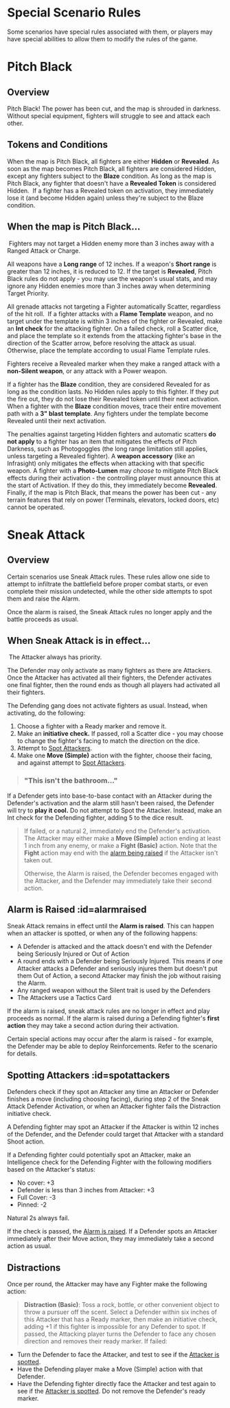 # Special Scenario Rules

Some scenarios have special rules associated with them, or players may have special abilities to allow them to modify the rules of the game. 

# Pitch Black

## Overview

Pitch Black!  The power has been cut, and the map is shrouded in darkness. Without special equipment, fighters will struggle to see and attack each other.

## Tokens and Conditions

When the map is Pitch Black, all fighters are either **Hidden** or **Revealed**. As soon as the map becomes Pitch Black, all fighters are considered Hidden, except any fighters subject to the **Blaze** condition. As long as the map is Pitch Black, any fighter that doesn't have a **Revealed Token** is considered Hidden. 
​ 
If a fighter has a Revealed token on activation, they immediately lose it (and become Hidden again) unless they're subject to the Blaze condition.

## When the map is Pitch Black...
​ 
Fighters may not target a Hidden enemy more than 3 inches away with a Ranged Attack or Charge. 
  
All weapons have a **Long range** of 12 inches. If a weapon's **Short range** is greater than 12 inches, it is reduced to 12. If the target is **Revealed**, Pitch Black rules do not apply - you may use the weapon's usual stats, and may ignore any Hidden enemies more than 3 inches away when determining Target Priority. 

All grenade attacks not targeting a Fighter automatically Scatter, regardless of the hit roll. 
​ 
If a fighter attacks with a **Flame Template** weapon, and no target under the template is within 3 inches of the fighter or Revealed, make an **Int check** for the attacking fighter. On a failed check, roll a Scatter dice, and place the template so it extends from the attacking fighter's base in the direction of the Scatter arrow, before resolving the attack as usual. Otherwise, place the template according to usual Flame Template rules. 

Fighters receive a Revealed marker when they make a ranged attack with a **non-Silent weapon**, or any attack with a Power weapon.

If a fighter has the **Blaze** condition, they are considered Revealed for as long as the condition lasts. No Hidden rules apply to this fighter. If they put the fire out, they do not lose their Revealed token until their next activation. 
​ 
When a fighter with the **Blaze** condition moves, trace their entire movement path with a **3" blast template**. Any fighters under the template become Revealed until their next activation. 

The penalties against targeting Hidden fighters and automatic scatters **do not apply** to a fighter has an item that mitigates the effects of Pitch Darkness, such as Photogoggles (the long range limitation still applies, unless targeting a Revealed fighter). A **weapon accessory** (like an Infrasight) only mitigates the effects when attacking with that specific weapon. A fighter with a **Photo-Lumen** may *choose* to mitigate Pitch Black effects during their activation - the controlling player must announce this at the start of Activation. If they do this, they immediately become **Revealed**. 
​ 
Finally, if the map is Pitch Black, that means the power has been cut - any terrain features that rely on power (Terminals, elevators, locked doors, etc) cannot be operated.

# Sneak Attack

## Overview

Certain scenarios use Sneak Attack rules. These rules allow one side to attempt to infiltrate the battlefield before proper combat starts, or even complete their mission undetected, while the other side attempts to spot them and raise the Alarm.

Once the alarm is raised, the Sneak Attack rules no longer apply and the battle proceeds as usual.

## When Sneak Attack is in effect...
​ 
The Attacker always has priority.

The Defender may only activate as many fighters as there are Attackers. Once the Attacker has activated all their fighters, the Defender activates one final fighter, then the round ends as though all players had activated all their fighters.

The Defending gang does not activate fighters as usual. Instead, when activating, do the following:

1. Choose a fighter with a Ready marker and remove it.
2. Make an **initiative check.** If passed, roll a Scatter dice - you may choose to change the fighter's facing to match the direction on the dice.
3. Attempt to [Spot Attackers](#spotattackers).
3. Make one **Move (Simple)** action with the fighter, choose their facing, and against attempt to [Spot Attackers](#spotattackers).

> ### "This isn't the bathroom..."
If a Defender gets into base-to-base contact with an Attacker during the Defender's activation and the alarm still hasn't been raised, the Defender will try to **play it cool.** Do not attempt to Spot the Attacker. Instead, make an Int check for the Defending fighter, adding 5 to the dice result.
>
>If failed, or a natural 2, immediately end the Defender's activation. The Attacker may either make a **Move (Simple)** action ending at least 1 inch from any enemy, or make a **Fight (Basic)** action. Note that the **Fight** action may end with the [alarm being raised](#alarmraised) if the Attacker isn't taken out.
>
>Otherwise, the Alarm is raised, the Defender becomes engaged with the Attacker, and the Defender may immediately take their second action.

## Alarm is Raised :id=alarmraised

Sneak Attack remains in effect until the **Alarm is raised**. This can happen when an attacker is spotted, or when any of the following happens:
- A Defender is attacked and the attack doesn't end with the Defender being Seriously Injured or Out of Action
- A round ends with a Defender being Seriously Injured. This means if one Attacker attacks a Defender and seriously injures them but doesn't put them Out of Action, a second Attacker may finish the job without raising the Alarm.
- Any ranged weapon without the Silent trait is used by the Defenders
- The Attackers use a Tactics Card

If the alarm is raised, sneak attack rules are no longer in effect and play proceeds as normal. If the alarm is raised during a Defending fighter's **first action** they may take a second action during their activation.

Certain special actions may occur after the alarm is raised - for example, the Defender may be able to deploy Reinforcements. Refer to the scenario for details.

## Spotting Attackers :id=spotattackers

Defenders check if they spot an Attacker any time an Attacker or Defender finishes a move (including choosing facing), during step 2 of the Sneak Attack Defender Activation, or when an Attacker fighter fails the Distraction initiative check.

A Defending fighter may spot an Attacker if the Attacker is within 12 inches of the Defender, and the Defender could target that Attacker with a standard Shoot action.

If a Defending fighter could potentially spot an Attacker, make an Intelligence check for the Defending Fighter with the following modifiers based on the Attacker's status: 
- No cover: +3
- Defender is less than 3 inches from Attacker: +3
- Full Cover: -3
- Pinned: -2

Natural 2s always fail.

If the check is passed, the [Alarm is raised](#alarmraised). If a Defender spots an Attacker immediately after their Move action, they may immediately take a second action as usual.

## Distractions

Once per round, the Attacker may have any Fighter make the following action:

>**Distraction (Basic)**: Toss a rock, bottle, or other convenient object to throw a pursuer off the scent. Select a Defender within six inches of this Attacker that has a Ready marker, then make an initiative check, adding +1 if this fighter is impossible for any Defender to spot. If passed, the Attacking player turns the Defender to face any chosen direction and removes their ready marker. If failed: 
- Turn the Defender to face the Attacker, and test to see if the [Attacker is spotted](#spotattackers).
- Have the Defending player make a Move (Simple) action with that Defender.
- Have the Defending fighter directly face the Attacker and test again to see if the [Attacker is spotted](#spotattackers). Do not remove the Defender's ready marker.